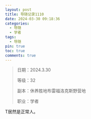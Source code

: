 ```yaml
---
layout: post
title: 导随记录1110
date: 2024-03-30 09:18:36
categories:
  - 导随
  - 学者
tags:
  - 导随
pin: true
toc: true
comments: true
---
```

> 日期：2024.3.30
>
> 等级：32
>
> 副本：休养胜地布雷福洛克斯野营地
>
> 职业：学者

T居然是正常人。
